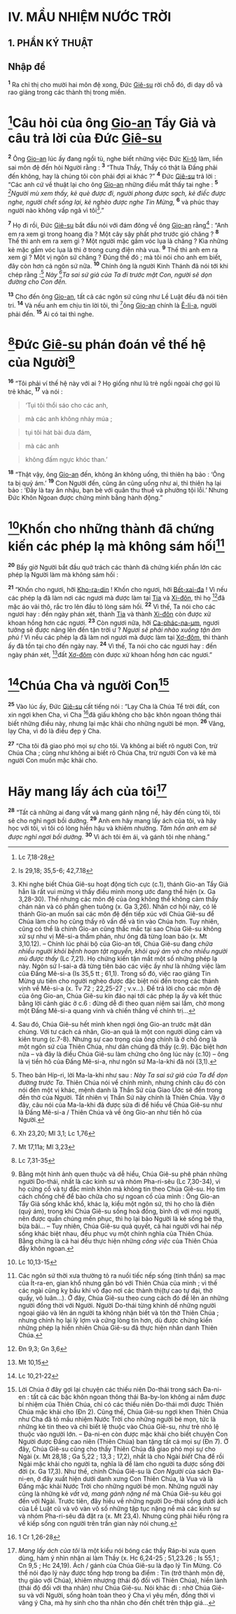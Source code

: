 # IV. MẦU NHIỆM NƯỚC TRỜI

## 1. PHẦN KÝ THUẬT

## Nhập đề
<sup><b>1</b></sup> Ra chỉ thị cho mười hai môn đệ xong, Đức [Giê-su]() rời chỗ đó, đi dạy dỗ và rao giảng trong các thành thị trong miền.


# [^1*]Câu hỏi của ông [Gio-an]() Tẩy Giả và câu trả lời của Đức [Giê-su]()
<sup><b>2</b></sup> Ông [Gio-an]() lúc ấy đang ngồi tù, nghe biết những việc Đức [Ki-tô]() làm, liền sai môn đệ đến hỏi Người rằng : <sup><b>3</b></sup> “Thưa Thầy, Thầy có thật là Đấng phải đến không, hay là chúng tôi còn phải đợi ai khác ?” <sup><b>4</b></sup> Đức [Giê-su]() trả lời : “Các anh cứ về thuật lại cho ông [Gio-an]() những điều mắt thấy tai nghe : <sup><b>5</b></sup> *[^2*]Người mù xem thấy, kẻ què được đi, người phong được sạch, kẻ điếc được nghe, người chết sống lại, kẻ nghèo được nghe Tin Mừng,* <sup><b>6</b></sup> và phúc thay người nào không vấp ngã vì tôi[^1].”

<sup><b>7</b></sup> Họ đi rồi, Đức [Giê-su]() bắt đầu nói với đám đông về ông [Gio-an]() rằng[^2] : “Anh em ra xem gì trong hoang địa ? Một cây sậy phất phơ trước gió chăng ? <sup><b>8</b></sup> Thế thì anh em ra xem gì ? Một người mặc gấm vóc lụa là chăng ? Kìa những kẻ mặc gấm vóc lụa là thì ở trong cung điện nhà vua. <sup><b>9</b></sup> Thế thì anh em ra xem gì ? Một vị ngôn sứ chăng ? Đúng thế đó ; mà tôi nói cho anh em biết, đây còn hơn cả ngôn sứ nữa. <sup><b>10</b></sup> Chính ông là người Kinh Thánh đã nói tới khi chép rằng :[^3] *Này [^3*]Ta sai sứ giả của Ta đi trước mặt Con, người sẽ dọn đường cho Con đến.*

<sup><b>13</b></sup> Cho đến ông [Gio-an](), tất cả các ngôn sứ cũng như Lề Luật đều đã nói tiên tri. <sup><b>14</b></sup> Và nếu anh em chịu tin lời tôi, thì [^4*]ông [Gio-an]() chính là [Ê-li-a](), người phải đến. <sup><b>15</b></sup> Ai có tai thì nghe.


# [^5*]Đức [Giê-su]() phán đoán về thế hệ của Người[^6]
<sup><b>16</b></sup> “Tôi phải ví thế hệ này với ai ? Họ giống như lũ trẻ ngồi ngoài chợ gọi lũ trẻ khác, <sup><b>17</b></sup> và nói :


> ‘Tụi tôi thổi sáo cho các anh,
>


> mà các anh không nhảy múa ;
>


> tụi tôi hát bài đưa đám,
>


> mà các anh
>


> không đấm ngực khóc than.’
>

<sup><b>18</b></sup> “Thật vậy, ông [Gio-an]() đến, không ăn không uống, thì thiên hạ bảo : ‘Ông ta bị quỷ ám.’ <sup><b>19</b></sup> Con Người đến, cũng ăn cũng uống như ai, thì thiên hạ lại bảo : ‘Đây là tay ăn nhậu, bạn bè với quân thu thuế và phường tội lỗi.’ Nhưng Đức Khôn Ngoan được chứng minh bằng hành động.”


# [^6*]Khốn cho những thành đã chứng kiến các phép lạ mà không sám hối[^7]
<sup><b>20</b></sup> Bấy giờ Người bắt đầu quở trách các thành đã chứng kiến phần lớn các phép lạ Người làm mà không sám hối :

<sup><b>21</b></sup> “Khốn cho ngươi, hỡi [Kho-ra-din]() ! Khốn cho ngươi, hỡi [Bết-xai-đa]() ! Vì nếu các phép lạ đã làm nơi các ngươi mà được làm tại [Tia]() và [Xi-đôn](), thì họ [^7*]đã mặc áo vải thô, rắc tro lên đầu tỏ lòng sám hối. <sup><b>22</b></sup> Vì thế, Ta nói cho các ngươi hay : đến ngày phán xét, thành [Tia]() và thành [Xi-đôn]() còn được xử khoan hồng hơn các ngươi. <sup><b>23</b></sup> Còn ngươi nữa, hỡi [Ca-phác-na-um](), ngươi tưởng sẽ được nâng lên đến tận trời ư ? *Ngươi sẽ phải nhào xuống tận âm phủ !* Vì nếu các phép lạ đã làm nơi ngươi mà được làm tại [Xơ-đôm](), thì thành ấy đã tồn tại cho đến ngày nay. <sup><b>24</b></sup> Vì thế, Ta nói cho các ngươi hay : đến ngày phán xét, [^8*]đất [Xơ-đôm]() còn được xử khoan hồng hơn các ngươi.”


# [^9*]Chúa Cha và người Con[^8]
<sup><b>25</b></sup> Vào lúc ấy, Đức [Giê-su]() cất tiếng nói : “Lạy Cha là Chúa Tể trời đất, con xin ngợi khen Cha, vì Cha [^10*]đã giấu không cho bậc khôn ngoan thông thái biết những điều này, nhưng lại mặc khải cho những người bé mọn. <sup><b>26</b></sup> Vâng, lạy Cha, vì đó là điều đẹp ý Cha.

<sup><b>27</b></sup> “Cha tôi đã giao phó mọi sự cho tôi. Và không ai biết rõ người Con, trừ Chúa Cha ; cũng như không ai biết rõ Chúa Cha, trừ người Con và kẻ mà người Con muốn mặc khải cho.


# Hãy mang lấy ách của tôi[^9]
<sup><b>28</b></sup> “Tất cả những ai đang vất vả mang gánh nặng nề, hãy đến cùng tôi, tôi sẽ cho nghỉ ngơi bồi dưỡng. <sup><b>29</b></sup> Anh em hãy mang lấy ách của tôi, và hãy học với tôi, vì tôi có lòng hiền hậu và khiêm nhường. *Tâm hồn anh em sẽ được nghỉ ngơi bồi dưỡng.* <sup><b>30</b></sup> Vì ách tôi êm ái, và gánh tôi nhẹ nhàng.”

[^1]: Khi nghe biết Chúa Giê-su hoạt động tích cực (c.1), thánh Gio-an Tẩy Giả hẳn là rất vui mừng vì thấy điều mình mong ước đang thể hiện (x. Ga 3,28-30). Thế nhưng các môn đệ của ông không thể không cảm thấy chán nản và có phần ghen tuông (x. Ga 3,26). Nhân cơ hội này, có lẽ thánh Gio-an muốn sai các môn đệ đến tiếp xúc với Chúa Giê-su để Chúa làm cho họ cũng thấy rõ vấn đề và tin vào Chúa hơn. Tuy nhiên, cũng có thể là chính Gio-an cũng thắc mắc tại sao Chúa Giê-su không xử sự như vị Mê-si-a thẩm phán, như ông đã từng loan báo (x. Mt 3,10.12). – Chính lúc phái bộ của Gio-an tới, Chúa Giê-su đang *chữa nhiều người khỏi bệnh hoạn tật nguyền, khỏi quỷ ám và cho nhiều người mù được thấy* (Lc 7,21). Họ chứng kiến tận mắt một số những phép lạ này. Ngôn sứ I-sai-a đã từng tiên báo các việc ấy như là những việc làm của Đấng Mê-si-a (Is 35,5 tt ; 61,1). Trong số đó, việc rao giảng Tin Mừng ưu tiên cho người nghèo được đặc biệt nói đến trong các thánh vịnh về Mê-si-a (x. Tv 72 ; 22,25-27 ; v.v...). Để trả lời cho các môn đệ của ông Gio-an, Chúa Giê-su kín đáo nại tới các phép lạ ấy và kết thúc bằng lời cảnh giác ở c.6 : đừng dễ đi theo quan niệm sai lầm, chờ mong một Đấng Mê-si-a quang vinh và chiến thắng về chính trị...
[^2]: Sau đó, Chúa Giê-su hết mình khen ngợi ông Gio-an trước mặt dân chúng. Với tư cách cá nhân, Gio-an quả là một con người dũng cảm và kiên trung (c.7-8). Nhưng sự cao trọng của ông chính là ở chỗ ông là một ngôn sứ của Thiên Chúa, như dân chúng đã thấy (c.9). Đặc biệt hơn nữa – và đây là điều Chúa Giê-su làm chứng cho ông lúc này (c.10) – ông là vị tiền hô của Đấng Mê-si-a, như ngôn sứ Ma-la-khi đã nói (3,1).
[^3]: Theo bản Híp-ri, lời Ma-la-khi như sau : *Này Ta sai sứ giả của Ta để dọn đường trước Ta*. Thiên Chúa nói về chính mình, nhưng chính câu đó còn nói đến một vị khác, mệnh danh là Thần Sứ của Giao Ước sẽ đến trong đền thờ của Người. Tất nhiên vị Thần Sứ này chính là Thiên Chúa. Vậy ở đây, câu nói của Ma-la-khi đã được sửa đi để hiểu về Chúa Giê-su như là Đấng Mê-si-a / Thiên Chúa và về ông Gio-an như tiền hô của Người.
[^6]: Bằng một hình ảnh quen thuộc và dễ hiểu, Chúa Giê-su phê phán những người Do-thái, nhất là các kinh sư và nhóm Pha-ri-sêu (Lc 7,30-34), vì họ cứng cổ và tự đắc mình khôn mà không tin theo Chúa Giê-su. Họ tìm cách chống chế để bào chữa cho sự ngoan cố của mình : Ông Gio-an Tẩy Giả sống khắc khổ, khác lạ, kiểu một ngôn sứ, thì họ cho là điên (quỷ ám), trong khi Chúa Giê-su sống hoà đồng, bình dị với mọi người, nên được quần chúng mến phục, thì họ lại bảo Người là kẻ sống bê tha, bừa bãi... – Tuy nhiên, Chúa Giê-su quả quyết, cả hai người với hai nếp sống khác biệt nhau, đều phục vụ một chính nghĩa của Thiên Chúa. Bằng chứng là cả hai đều thực hiện những *công việc* của Thiên Chúa đầy khôn ngoan.
[^7]: Các ngôn sứ thời xưa thường tỏ ra nuối tiếc nếp sống (tinh thần) sa mạc của Ít-ra-en, gian khổ nhưng gắn bó với Thiên Chúa của mình ; vì thế các ngài cũng kỵ bầu khí vô đạo nơi các thành thị(tự cao tự đại, thờ quấy, vô luân...). Ở đây, Chúa Giê-su theo cung cách đó để lên án những người đồng thời với Người. Người Do-thái từng khinh dể những người ngoại giáo và lên án người ta không nhận biết và tôn thờ Thiên Chúa ; nhưng chính họ lại lỳ lợm và cứng lòng tin hơn, dù được chứng kiến những phép lạ hiển nhiên Chúa Giê-su đã thực hiện nhân danh Thiên Chúa.
[^8]: Lời Chúa ở đây gợi lại chuyện các thiếu niên Do-thái trong sách Đa-ni-en : tất cả các bậc khôn ngoan thông thái Ba-by-lon không ai nắm được bí nhiệm của Thiên Chúa, chỉ có các thiếu niên Do-thái mới được Thiên Chúa mặc khải cho (Đn 2). Cũng thế, Chúa Giê-su ngợi khen Thiên Chúa như Cha đã tỏ mầu nhiệm Nước Trời cho những người bé mọn, tức là những kẻ tin theo và chỉ biết lệ thuộc vào Chúa Giê-su, như trẻ nhỏ lệ thuộc vào người lớn. – Đa-ni-en còn được mặc khải cho biết chuyện Con Người được Đấng cao niên (Thiên Chúa) ban tặng tất cả mọi sự (Đn 7). Ở đây, Chúa Giê-su cũng cho thấy Thiên Chúa đã giao phó mọi sự cho Ngài (x. Mt 28,18 ; Ga 5,22 ; 13,3 ; 17,2), nhất là cho Ngài *biết* Cha để rồi Ngài mặc khải cho người ta, nghĩa là để làm cho người ta được sống đời đời (x. Ga 17,3). Như thế, chính Chúa Giê-su là *Con Người* của sách Đa-ni-en, ở đây xuất hiện dưới danh xưng Con Thiên Chúa, là Vua và là Đấng mặc khải Nước Trời cho những người bé mọn. Những người này cũng là những kẻ *vất vả, mang gánh nặng nề* mà Chúa Giê-su kêu gọi đến với Ngài. Trước tiên, đây hiểu về những người Do-thái sống dưới ách của Lề Luật cũ và vô vàn vô số những tập tục nặng nề mà các kinh sư và nhóm Pha-ri-sêu đã đặt ra (x. Mt 23,4). Nhưng cũng phải hiểu rộng ra về kiếp sống con người trên trần gian này nói chung.
[^9]: *Mang lấy ách của tôi* là một kiểu nói bóng các thầy Ráp-bi xưa quen dùng, hàm ý nhìn nhận ai làm Thầy (x. Hc 6,24-25 ; 51,23.26 ; Is 55,1 ; Cn 9,5 ; Hc 24,19). Ách / gánh của Chúa Giê-su là đạo lý Tin Mừng. Có thể nói đạo lý này được tổng hợp trong ba điểm : Tin (trở thành môn đệ, thụ giáo với Chúa), khiêm nhượng (thái độ đối với Thiên Chúa), hiền lành (thái độ đối với tha nhân) như Chúa Giê-su. Nói khác đi : nhờ Chúa Giê-su và với Người, sống hoàn toàn theo ý Cha vì yêu mến, đồng thời vì vâng ý Cha, mà hy sinh cho tha nhân cho đến chết trên thập giá...
[^1*]: Lc 7,18-28
[^2*]: Is 29,18; 35,5-6; 42,7.18
[^3*]: Xh 23,20; Ml 3,1; Lc 1,76
[^4*]: Mt 17,11a; Ml 3,23
[^5*]: Lc 7,31-35
[^6*]: Lc 10,13-15
[^7*]: Đn 9,3; Gn 3,6
[^8*]: Mt 10,15
[^9*]: Lc 10,21-22
[^10*]: 1 Cr 1,26-28